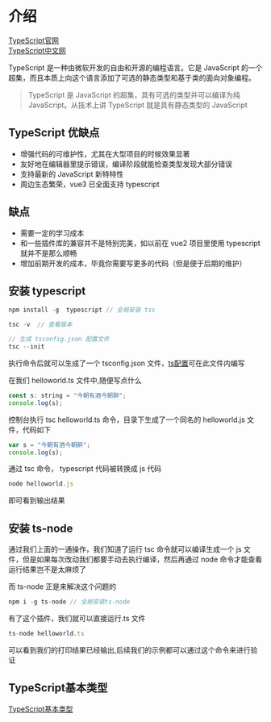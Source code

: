 # 介绍

[TypeScript官网](https://www.typescriptlang.org/)  
[TypeScript中文网](https://www.tslang.cn/)

TypeScript 是一种由微软开发的自由和开源的编程语言。它是 JavaScript 的一个超集，而且本质上向这个语言添加了可选的静态类型和基于类的面向对象编程。

> TypeScript 是 JavaScript 的超集，具有可选的类型并可以编译为纯 JavaScript。从技术上讲 TypeScript 就是具有静态类型的 JavaScript

## TypeScript 优缺点

- 增强代码的可维护性，尤其在大型项目的时候效果显著
- 友好地在编辑器里提示错误，编译阶段就能检查类型发现大部分错误
- 支持最新的 JavaScript 新特特性
- 周边生态繁荣，vue3 已全面支持 typescript

## 缺点

- 需要一定的学习成本
- 和一些插件库的兼容并不是特别完美，如以前在 vue2 项目里使用 typescript 就并不是那么顺畅
- 增加前期开发的成本，毕竟你需要写更多的代码（但是便于后期的维护）

## 安装 typescript

```javascript
npm install -g  typescript // 全局安装 tss

tsc -v  // 查看版本

// 生成 tsconfig.json 配置文件
tsc --init
```

执行命令后就可以生成了一个 tsconfig.json 文件，[ts配置](https://www.tslang.cn/docs/handbook/tsconfig-json.html)可在此文件内编写

在我们 helloworld.ts 文件中,随便写点什么

```javascript
const s: string = "今朝有酒今朝醉";
console.log(s);
```

控制台执行 tsc helloworld.ts 命令，目录下生成了一个同名的 helloworld.js 文件，代码如下

```javascript
var s = "今朝有酒今朝醉";
console.log(s);
```

通过 tsc 命令， typescript 代码被转换成 js 代码

```javascript
node helloworld.js
```

即可看到输出结果

## 安装 ts-node

通过我们上面的一通操作，我们知道了运行 tsc 命令就可以编译生成一个 js 文件，但是如果每次改动我们都要手动去执行编译，然后再通过 node 命令才能查看运行结果岂不是太麻烦了

而 ts-node 正是来解决这个问题的

```javascript
npm i -g ts-node // 全局安装ts-node
```

有了这个插件，我们就可以直接运行.ts 文件

```javascript
ts-node helloworld.ts
```

可以看到我们的打印结果已经输出,后续我们的示例都可以通过这个命令来进行验证

## TypeScript基本类型

[TypeScript基本类型](https://www.tslang.cn/docs/handbook/basic-types.html)